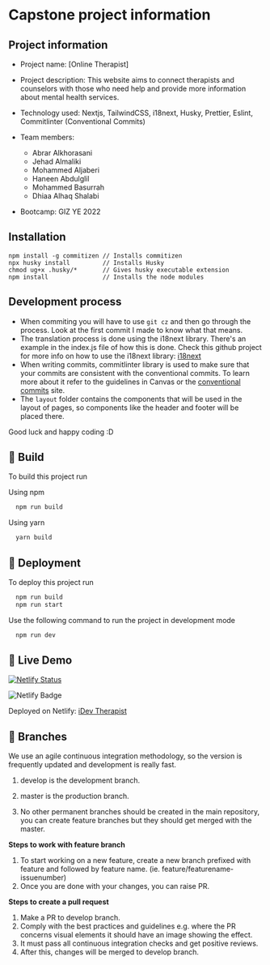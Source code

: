# Capstone project information

## Project information

-   Project name: [Online Therapist]
-   Project description: This website aims to connect therapists and counselors with those who need help and provide more information about mental health services.
-   Technology used: Nextjs, TailwindCSS, i18next, Husky, Prettier, Eslint, Commitlinter (Conventional Commits)
-   Team members:

    -   Abrar Alkhorasani
    -   Jehad Almaliki
    -   Mohammed Aljaberi
    -   Haneen Abdulglil
    -   Mohammed Basurrah
    -   Dhiaa Alhaq Shalabi

-   Bootcamp: GIZ YE 2022

## Installation

```shell
npm install -g commitizen // Installs commitizen
npx husky install         // Installs Husky
chmod ug+x .husky/*       // Gives husky executable extension
npm install               // Installs the node modules
```

## Development process

-   When commiting you will have to use `git cz` and then go through the process. Look at the first commit I made to know what that means.
-   The translation process is done using the i18next library. There's an example in the index.js file of how this is done. Check this github project for more info on how to use the i18next library: [i18next](https://github.com/i18next/next-i18next)
-   When writing commits, commitlinter library is used to make sure that your commits are consistent with the conventional commits. To learn more about it refer to the guidelines in Canvas or the [conventional commits](https://www.conventionalcommits.org/en/v1.0.0/#summary) site.
-   The `layout` folder contains the components that will be used in the layout of pages, so components like the header and footer will be placed there.

Good luck and happy coding :D

## 🔨 Build

To build this project run

Using npm

```bash
  npm run build
```

Using yarn

```bash
  yarn build
```

## 🚀 Deployment

To deploy this project run

```bash
  npm run build
  npm run start
```

Use the following command to run the project in development mode

```bash
  npm run dev
```

## 🚀 Live Demo

[![Netlify Status](https://api.netlify.com/api/v1/badges/8f7034b6-9a78-4634-bbe0-8ad0611dd6c7/deploy-status)](https://app.netlify.com/sites/therapistidev/deploys)

![Netlify Badge](https://img.shields.io/badge/Netlify-00C7B7?style=for-the-badge&logo=netlify&logoColor=white)

Deployed on Netlify: [iDev Therapist](https://therapistidev.netlify.app/)

## 🌵 Branches

We use an agile continuous integration methodology, so the version is frequently updated and development is really fast.

1. develop is the development branch.

2. master is the production branch.

3. No other permanent branches should be created in the main repository, you can create feature branches but they should get merged with the master.

**Steps to work with feature branch**

1. To start working on a new feature, create a new branch prefixed with feature and followed by feature name. (ie. feature/featurename-issuenumber)
2. Once you are done with your changes, you can raise PR.

**Steps to create a pull request**

1. Make a PR to develop branch.
2. Comply with the best practices and guidelines e.g. where the PR concerns visual elements it should have an image showing the effect.
3. It must pass all continuous integration checks and get positive reviews.
4. After this, changes will be merged to develop branch.
